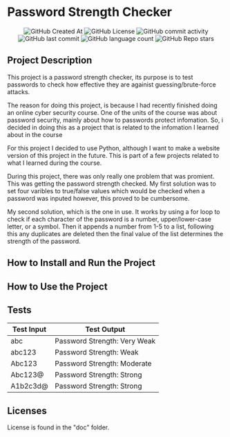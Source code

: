 # Password Strength Checker

<div align="center">
    <img alt="GitHub Created At" src="https://img.shields.io/github/created-at/KieranPritchard/Password-Strength-Checker">
    <img alt="GitHub License" src="https://img.shields.io/github/license/KieranPritchard/Password-Strength-Checker">
    <img alt="GitHub commit activity" src="https://img.shields.io/github/commit-activity/t/KieranPritchard/Password-Strength-Checker">
    <img alt="GitHub last commit" src="https://img.shields.io/github/last-commit/KieranPritchard/Password-Strength-Checker">
    <img alt="GitHub language count" src="https://img.shields.io/github/languages/count/KieranPritchard/Password-Strength-Checker">
    <img alt="GitHub Repo stars" src="https://img.shields.io/github/stars/KieranPritchard/Password-Strength-Checker">
</div>

## Project Description

This project is a password strength checker, its purpose is to test passwords to check how effective they are againist guessing/brute-force attacks.

The reason for doing this project, is because I had recently finished doing an online cyber security course. One of the units of the course was about password security, mainly about how to passwords protect infomation. So, i decided in doing this as a project that is related to the infomation I learned about in the course

For this project I decided to use Python, although I want to make a website version of this project in the future. This is part of a few projects related to what I learned during the course.

During this project, there was only really one problem that was promient. This was getting the password strength checked. My first solution was to set four varibles to true/false values which would be checked when a password was inputed however, this proved to be cumbersome. 

My second solution, which is the one in use. It works by using a for loop to check if each character of the password is a number, upper/lower-case letter, or a symbol. Then it appends a number from 1-5 to a list, following this any duplicates are deleted then the final value of the list determines the strength of the password.

## How to Install and Run the Project

## How to Use the Project

## Tests

|Test Input|Test Output|
|---|---|
|abc| Password Strength: Very Weak |
|abc123| Password Strength: Weak |
|Abc123|Password Strength: Moderate |
|Abc123@| Password Strength: Strong|
|A1b2c3d@| Password Strength: Strong|

## Licenses

License is found in the "doc" folder.
